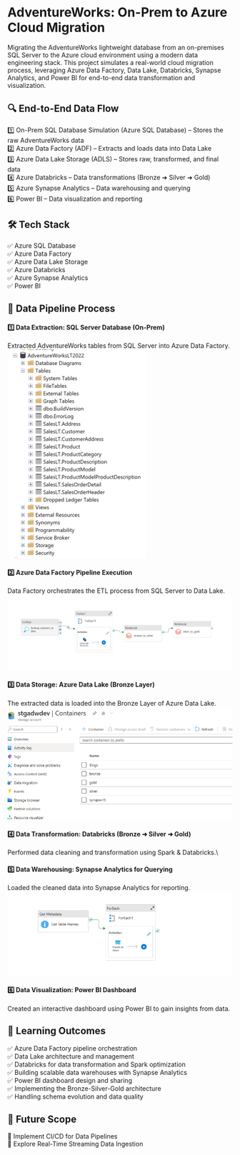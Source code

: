 
# AdventureWorks: On-Prem to Azure Cloud Migration

Migrating the AdventureWorks lightweight database from an on-premises SQL Server to the Azure cloud environment using a modern data engineering stack. This project simulates a real-world cloud migration process, leveraging Azure Data Factory, Data Lake, Databricks, Synapse Analytics, and Power BI for end-to-end data transformation and visualization.

## 🔍 End-to-End Data Flow
1️⃣ On-Prem SQL Database Simulation (Azure SQL Database) – Stores the raw AdventureWorks data \
2️⃣ Azure Data Factory (ADF) – Extracts and loads data into Data Lake \
3️⃣ Azure Data Lake Storage (ADLS) – Stores raw, transformed, and final data \
4️⃣ Azure Databricks – Data transformations (Bronze ➜ Silver ➜ Gold) \
5️⃣ Azure Synapse Analytics – Data warehousing and querying \
6️⃣ Power BI – Data visualization and reporting

## 🛠️ Tech Stack
✅ Azure SQL Database \
✅ Azure Data Factory \
✅ Azure Data Lake Storage \
✅ Azure Databricks \
✅ Azure Synapse Analytics \
✅ Power BI
## 🔄 Data Pipeline Process

#### 1️⃣ Data Extraction: SQL Server Database (On-Prem)
Extracted AdventureWorks tables from SQL Server into Azure Data Factory.\
![ssms-database](screenshots/ssms-database.png)

#### 2️⃣ Azure Data Factory Pipeline Execution
Data Factory orchestrates the ETL process from SQL Server to Data Lake.\
![adf-pipeline](screenshots/adf-pipeline.png)

#### 3️⃣ Data Storage: Azure Data Lake (Bronze Layer)
The extracted data is loaded into the Bronze Layer of Azure Data Lake.\
![datalake-structure](screenshots/datalake-structure.png)

#### 4️⃣ Data Transformation: Databricks (Bronze ➜ Silver ➜ Gold)
Performed data cleaning and transformation using Spark & Databricks.\

#### 5️⃣ Data Warehousing: Synapse Analytics for Querying
Loaded the cleaned data into Synapse Analytics for reporting.\
![synapse-pipeline](screenshots/synapse-pipeline.png)

#### 6️⃣ Data Visualization: Power BI Dashboard
Created an interactive dashboard using Power BI to gain insights from data.
## 🚀 Learning Outcomes
✅ Azure Data Factory pipeline orchestration \
✅ Data Lake architecture and management \
✅ Databricks for data transformation and Spark optimization \
✅ Building scalable data warehouses with Synapse Analytics \
✅ Power BI dashboard design and sharing \
✅ Implementing the Bronze-Silver-Gold architecture \
✅ Handling schema evolution and data quality
## 🌟 Future Scope
🚀 Implement CI/CD for Data Pipelines \
🚀 Explore Real-Time Streaming Data Ingestion
